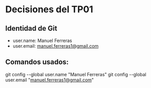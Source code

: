 # Decisiones del TP01

## Identidad de Git

- user.name: Manuel Ferreras
- user.email: manuel.ferreras1@gmail.com

## Comandos usados:

git config --global user.name "Manuel Ferreras"
git config --global user.email "manuel.ferreras1@gmail.com"
